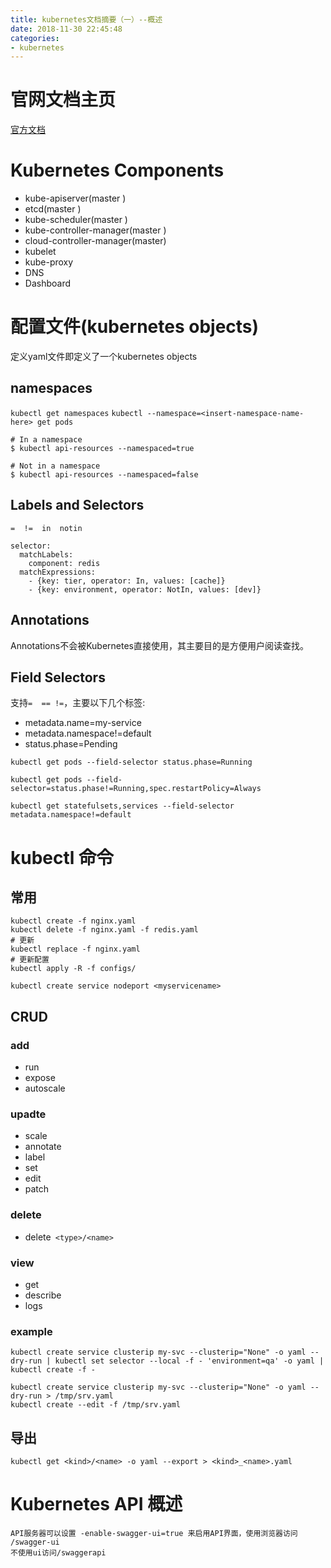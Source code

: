 ```yaml
---
title: kubernetes文档摘要（一）--概述
date: 2018-11-30 22:45:48
categories: 
- kubernetes
---
```


# 官网文档主页
<!--more-->
[官方文档](https://kubernetes.io/zh/docs/home/)

# Kubernetes Components
* kube-apiserver(master )
* etcd(master )
* kube-scheduler(master )
* kube-controller-manager(master )
* cloud-controller-manager(master)
* kubelet
* kube-proxy
* DNS
* Dashboard

# 配置文件(kubernetes objects)
定义yaml文件即定义了一个kubernetes objects
## namespaces
`kubectl get namespaces`
`kubectl --namespace=<insert-namespace-name-here> get pods`
```
# In a namespace
$ kubectl api-resources --namespaced=true

# Not in a namespace
$ kubectl api-resources --namespaced=false
```
## Labels and Selectors
`=  !=  in  notin`

```
selector:
  matchLabels:
    component: redis
  matchExpressions:
    - {key: tier, operator: In, values: [cache]}
    - {key: environment, operator: NotIn, values: [dev]}
```
## Annotations
Annotations不会被Kubernetes直接使用，其主要目的是方便用户阅读查找。

## Field Selectors
支持`=  == !=`，主要以下几个标签:
* metadata.name=my-service
* metadata.namespace!=default
* status.phase=Pending

```
kubectl get pods --field-selector status.phase=Running
```
```
kubectl get pods --field-selector=status.phase!=Running,spec.restartPolicy=Always
```
```
kubectl get statefulsets,services --field-selector metadata.namespace!=default
```

# kubectl 命令
## 常用
```
kubectl create -f nginx.yaml
kubectl delete -f nginx.yaml -f redis.yaml
# 更新
kubectl replace -f nginx.yaml
# 更新配置
kubectl apply -R -f configs/

kubectl create service nodeport <myservicename>
```
## CRUD
### add
* run
* expose
* autoscale

### upadte
* scale
* annotate
* label
* set
* edit
* patch

### delete
* delete` <type>/<name>`

###  view
*  get
*  describe
*  logs

### example
```
kubectl create service clusterip my-svc --clusterip="None" -o yaml --dry-run | kubectl set selector --local -f - 'environment=qa' -o yaml | kubectl create -f -
```
```
kubectl create service clusterip my-svc --clusterip="None" -o yaml --dry-run > /tmp/srv.yaml
kubectl create --edit -f /tmp/srv.yaml
```

## 导出
```
kubectl get <kind>/<name> -o yaml --export > <kind>_<name>.yaml
```



# Kubernetes API 概述

```
API服务器可以设置 -enable-swagger-ui=true 来启用API界面，使用浏览器访问 /swagger-ui
不使用ui访问/swaggerapi
```



